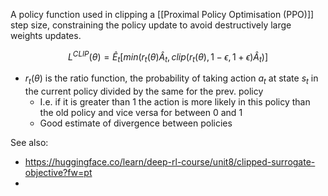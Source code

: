 A policy function used in clipping a [[Proximal Policy Optimisation (PPO)]] step size, constraining the policy update to avoid destructively large weights updates.

$$L^{CLIP}(\theta)=\hat{E}_t[min(r_t(\theta)\hat{A}_t,clip(r_t(\theta),1-\epsilon,1+\epsilon)\hat{A}_t)]$$

- $r_t(\theta)$ is the ratio function, the probability of taking action $a_t$ at state $s_t$ in the current policy divided by the same for the prev. policy
	- I.e. if it is greater than 1 the action is more likely in this policy than the old policy and vice versa for between 0 and 1
	- Good estimate of divergence between policies



See also:
- https://huggingface.co/learn/deep-rl-course/unit8/clipped-surrogate-objective?fw=pt
- 

